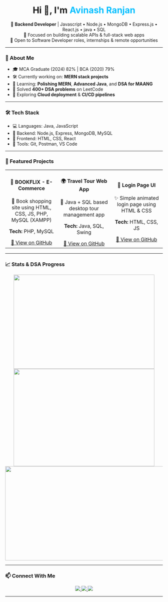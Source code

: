 
<h1 align="center">Hi 👋, I'm <span style="color:#00BFFF;">Avinash Ranjan</span></h1>

<p align="center">
  🚀 <strong>Backend Developer</strong> | Javascript • Node.js • MongoDB • Express.js • React.js • java • SQL  
  <br/>
  🎯 Focused on building scalable APIs & full-stack web apps  
  <br/>
  💼 Open to Software Developer roles, internships & remote opportunities  
</p>

---

### 🧠 About Me

- 🎓 MCA Graduate (2024) 82% | BCA (2020)  79%
- 🛠️ Currently working on: **MERN stack projects**  
- 🧠 Learning: **Polishing MERN**, **Advanced Java**, and **DSA for MAANG**  
- 🧩 Solved **400+ DSA problems** on LeetCode  
- 🌱 Exploring **Cloud deployment** & **CI/CD pipelines** 

---

### 🛠️ Tech Stack

- 💻 Languages: Java, JavaScript
- 🧠 Backend: Node.js, Express, MongoDB, MySQL
- 🎨 Frontend: HTML, CSS, React
- 🧰 Tools: Git, Postman, VS Code

---

<h3>📂 Featured Projects</h3>

<table align="center">
  <tr>
    <td align="center" width="33%">
      <h4>📘 BOOKFLIX - E-Commerce</h4>
      <p>🛒 Book shopping site using HTML, CSS, JS, PHP, MySQL (XAMPP)</p>
      <p><strong>Tech:</strong> PHP, MySQL</p>
      <a href="https://github.com/avinash-25/BOOKFLIX_-_E-Commerce-website" target="_blank">
        🔗 View on GitHub
      </a>
    </td>
    <td align="center" width="33%">
      <h4>🌍 Travel Tour Web App</h4>
      <p>🧳 Java + SQL based desktop tour management app</p>
      <p><strong>Tech:</strong> Java, SQL, Swing</p>
      <a href="https://github.com/avinash-25/Travel-Tour-web-app" target="_blank">
        🔗 View on GitHub
      </a>
    </td>
    <td align="center" width="33%">
      <h4>🔐 Login Page UI</h4>
      <p>✨ Simple animated login page using HTML & CSS</p>
      <p><strong>Tech:</strong> HTML, CSS, JS</p>
      <a href="https://github.com/avinash-25/LoginPage" target="_blank">
        🔗 View on GitHub
      </a>
    </td>
  </tr>
</table>

---

### 📈 Stats & DSA Progress
<div align="center" >
<p align="center">
  <img style="height: 300px; width: 450px;" src="https://github-readme-stats.vercel.app/api?username=avinash-25&show_icons=true&theme=tokyonight" />
  <img style="height: 310px; width: 450px;" src="https://github-readme-streak-stats.herokuapp.com?user=avinash-25&theme=tokyonight&date_format=M%20j%5B%2C%20Y%5D"/>
  <img style="height: 300px; width: 550px;" src="https://leetcard.jacoblin.cool/avinash-25?ext=heatmap&theme=dark" />
</p>
</div>

---

### 📫 Connect With Me

<p align="center">
  <a href="https://www.linkedin.com/in/avinash-ranjan-0a58a516b/" target="_blank">
    <img src="https://img.shields.io/badge/LinkedIn-blue?style=for-the-badge&logo=linkedin&logoColor=white" />
  </a>
  <a href="mailto:avinashranjan918@gmail.com">
    <img src="https://img.shields.io/badge/Gmail-red?style=for-the-badge&logo=gmail&logoColor=white" />
  </a>
  <a href="https://leetcode.com/avinash-25/" target="_blank">
    <img src="https://img.shields.io/badge/LeetCode-FFA116?style=for-the-badge&logo=leetcode&logoColor=black" />
  </a>
</p>

---

<p align="center">
  <img src="https://readme-typing-svg.herokuapp.com?font=Fira+Code&duration=3000&pause=1000&color=00BFFF&center=true&vCenter=true&width=435&lines=⚡+Keep+Building.;⚡+Keep+Learning.;⚡+Keep+Growing+%F0%9F%92%AF;/>
</p>
